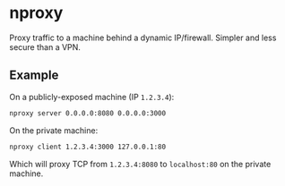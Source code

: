 # nproxy

Proxy traffic to a machine behind a dynamic IP/firewall. Simpler and less secure than a VPN.

## Example

On a publicly-exposed machine (IP `1.2.3.4`):

```bash
nproxy server 0.0.0.0:8080 0.0.0.0:3000
```

On the private machine:

```bash
nproxy client 1.2.3.4:3000 127.0.0.1:80
```

Which will proxy TCP from `1.2.3.4:8080` to `localhost:80` on the private machine.

